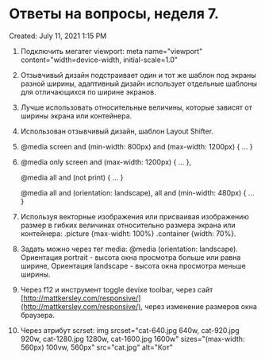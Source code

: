 # Ответы на вопросы, неделя 7.

Created: July 11, 2021 1:15 PM

1. Подключить мегатег viewport: meta name="viewport" content="width=device-width, initial-scale=1.0"
2. Отзывчивый дизайн подстраивает один и тот же шаблон под экраны разной ширины, адаптивный дизайн использует отдельные шаблоны для отличающихся по ширине экранов.
3. Лучше использовать относительные величины, которые зависят от ширины экрана или контейнера.
4. Использован отзывчивый дизайн, шаблон Layout Shifter.
5. @media screen and (min-width: 800px) and (max-width: 1200px) { ... }
6. @media only screen and (max-width: 1200px) { ... }, 

    @media all and (not print) { ... }

    @media all and (orientation: landscape), all and (min-width: 480px) { ... }

7. Используя векторные изображения или присваивая изображению размер в гибких величинах относительно размера экрана или контейнера: .picture {max-widht: 100%} .container {width: 70%}.
8. Задать можно через тег media: @media (orientation: landscape). Ориентация portrait - высота окна просмотра больше или равна ширине, Ориентация landscape - высота окна просмотра меньше ширины.
9. Через f12 и инструмент toggle devixe toolbar, через сайт [http://mattkersley.com/responsive/](http://mattkersley.com/responsive/), через изменение размеров окна браузера.
10. Через атрибут scrset: 
    img srcset="cat-640.jpg 640w, 
    cat-920.jpg 920w, 
    cat-1280.jpg 1280w, 
    cat-1600.jpg 1600w" 
    sizes="(max-width: 560px) 100vw, 560px"
    src="cat.jpg" alt="Кот"
